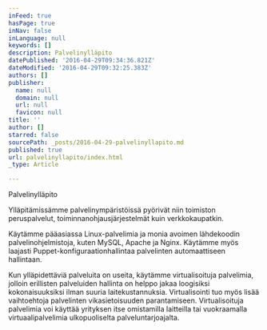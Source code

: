 ```yaml
---
inFeed: true
hasPage: true
inNav: false
inLanguage: null
keywords: []
description: Palvelinylläpito
datePublished: '2016-04-29T09:34:36.821Z'
dateModified: '2016-04-29T09:32:25.383Z'
authors: []
publisher:
  name: null
  domain: null
  url: null
  favicon: null
title: ''
author: []
starred: false
sourcePath: _posts/2016-04-29-palvelinyllapito.md
published: true
url: palvelinyllapito/index.html
_type: Article

---
```

Palvelinylläpito

Ylläpitämissämme palvelinympäristöissä pyörivät niin toimiston peruspalvelut, toiminnanohjausjärjestelmät kuin verkkokaupatkin. 

Käytämme pääasiassa Linux-palvelimia ja monia avoimen lähdekoodin palvelinohjelmistoja, kuten MySQL, Apache ja Nginx. Käytämme myös laajasti Puppet-konfiguraationhallintaa palvelinten automaattiseen hallintaan. 

Kun ylläpidettäviä palveluita on useita, käytämme virtualisoituja palvelimia, jolloin erillisten palveluiden hallinta on helppo jakaa loogisiksi kokonaisuuksiksi ilman suuria laitekustannuksia. Virtualisointi tuo myös lisää vaihtoehtoja palvelinten vikasietoisuuden parantamiseen. Virtualisoituja palvelimia voi käyttää yrityksen itse omistamilla laitteilla tai vuokraamalla virtuaalipalvelimia ulkopuoliselta palveluntarjoajalta.
